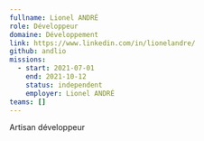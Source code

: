 ```yaml
---
fullname: Lionel ANDRÉ
role: Développeur
domaine: Développement
link: https://www.linkedin.com/in/lionelandre/
github: andlio
missions:
  - start: 2021-07-01
    end: 2021-10-12
    status: independent
    employer: Lionel ANDRÉ
teams: []
---
```

Artisan développeur